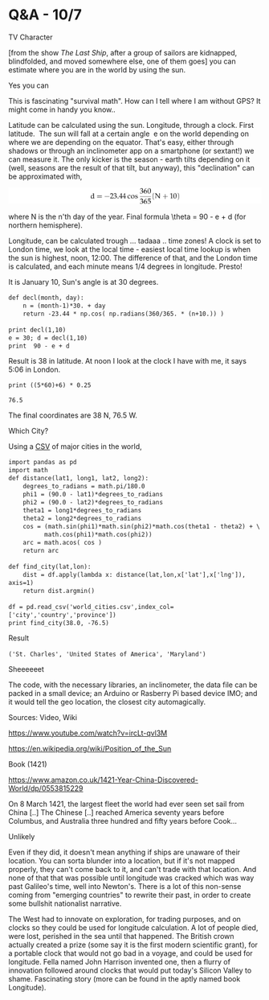 # Q&A - 10/7

TV Character

[from the show *The Last Ship*, after a group of sailors are kidnapped,
blindfolded, and moved somewhere else, one of them goes] you can
estimate where you are in the world by using the sun.

Yes you can

This is fascinating "survival math". How can I tell where I am without
GPS? It might come in handy you know.. 

Latitude can be calculated using the sun. Longitude, through a
clock. First latitude.  The sun will fall at a certain angle  e on the
world depending on where we are depending on the equator. That's easy,
either through shadows or through an inclinometer app on a smartphone
(or sextant!) we can measure it. The only kicker is the season - earth
tilts depending on it (well, seasons are the result of that tilt, but
anyway), this "declination" can be approximated with,

![](f--60804230.png)

where N is the n'th day of the year. Final formula \theta = 90 - e +
d (for northern hemisphere).

Longitude, can be calculated trough ... tadaaa .. time zones! A clock
is set to London time, we look at the local time - easiest local time
lookup is when the sun is highest, noon, 12:00. The difference of
that, and the London time is calculated, and each minute means 1/4
degrees in longitude. Presto!

It is January 10, Sun's angle is at 30 degrees. 

```
def decl(month, day):
    n = (month-1)*30. + day 
    return -23.44 * np.cos( np.radians(360/365. * (n+10.)) )

print decl(1,10)
e = 30; d = decl(1,10)
print  90 - e + d
```

Result is 38 in latitude. At noon I look at the clock I have with me,
it says 5:06 in London. 

```
print ((5*60)+6) * 0.25
```

```
76.5 
```

The final coordinates are 38 N, 76.5 W. 

Which City? 

Using a [CSV](world_cities.csv) of major cities in the world, 

```
import pandas as pd
import math
def distance(lat1, long1, lat2, long2):
    degrees_to_radians = math.pi/180.0
    phi1 = (90.0 - lat1)*degrees_to_radians
    phi2 = (90.0 - lat2)*degrees_to_radians
    theta1 = long1*degrees_to_radians
    theta2 = long2*degrees_to_radians
    cos = (math.sin(phi1)*math.sin(phi2)*math.cos(theta1 - theta2) + \
          math.cos(phi1)*math.cos(phi2)) 
    arc = math.acos( cos )
    return arc
    
def find_city(lat,lon):
    dist = df.apply(lambda x: distance(lat,lon,x['lat'],x['lng']), axis=1)
    return dist.argmin()

df = pd.read_csv('world_cities.csv',index_col=['city','country','province'])
print find_city(38.0, -76.5)
```


Result

`('St. Charles', 'United States of America', 'Maryland')`

Sheeeeeet

The code, with the necessary libraries, an inclinometer, the data file
can be packed in a small device; an Arduino or Rasberry Pi based
device IMO; and it would tell the geo location, the closest city
automagically.

Sources: Video, Wiki

https://www.youtube.com/watch?v=ircLt-qvl3M

https://en.wikipedia.org/wiki/Position_of_the_Sun

Book (1421)

https://www.amazon.co.uk/1421-Year-China-Discovered-World/dp/0553815229

On 8 March 1421, the largest fleet the world had ever seen set sail
from China [..] The Chinese [..] reached America seventy years before
Columbus, and Australia three hundred and fifty years before Cook...

Unlikely

Even if they did, it doesn't mean anything if ships are unaware of
their location. You can sorta blunder into a location, but if it's not
mapped properly, they can't come back to it, and can't trade with that
location. And none of that that was possible until longitude was
cracked which was way past Galileo's time, well into Newton's. There
is a lot of this non-sense coming from "emerging countries" to rewrite
their past, in order to create some bullshit nationalist narrative. 

The West had to innovate on exploration, for trading purposes, and on
clocks so they could be used for longitude calculation. A lot of
people died, were lost, perished in the sea until that happened. The
British crown actually created a prize (some say it is the first
modern scientific grant), for a portable clock that would not go bad
in a voyage, and could be used for longitude. Fella named John
Harrison invented one, then a flurry of innovation followed around
clocks that would put today's Silicon Valley to shame. Fascinating
story (more can be found in the aptly named book Longitude).

